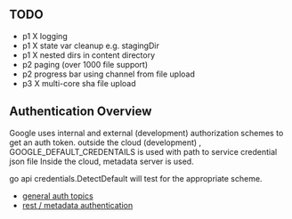 ## TODO
* p1 X logging
* p1 X state var cleanup e.g. stagingDir
* p1 X nested dirs in content directory
* p2 paging (over 1000 file support)
* p2 progress bar using channel from file upload
* p3 X multi-core sha file upload 


## Authentication Overview
Google uses internal and external (development) authorization schemes to get an auth token. 
outside the cloud (development) , GOOGLE_DEFAULT_CREDENTAILS is used with path to service credential json file
Inside the cloud, metadata server is used. 

go api credentials.DetectDefault will test for the appropriate scheme. 

* [general auth topics](https://cloud.google.com/docs/authentication#service-accounts)
* [rest / metadata authentication](https://cloud.google.com/docs/authentication/rest#metadata-server)

